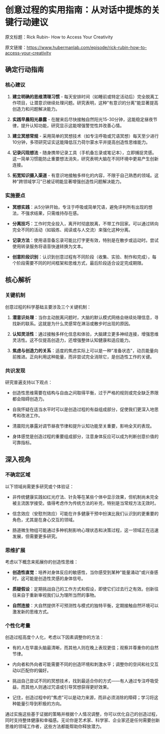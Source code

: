 # 创意过程的实用指南：从对话中提炼的关键行动建议

原文标题：Rick Rubin- How to Access Your Creativity

原文链接：https://www.hubermanlab.com/episode/rick-rubin-how-to-access-your-creativity

<YouTube videoId="ycOBZZeVeAc" />

## 确定行动指南

### 核心建议
1. **建立明确的思维清理习惯** - 每天安排时间（如睡前或特定活动后）完全脱离工作项目，让潜意识继续处理问题。研究表明，这种"有意识的分离"能显著提高创造力和问题解决能力。
   
2. **实践早晨阳光暴露** - 在醒来后尽快接触自然阳光15-30分钟，这能稳定昼夜节律，提升认知功能，研究显示这能增强警觉性并改善心情。
   
3. **建立冥想常规** - 采用简单的冥想技术（如专注呼吸或咒语冥想）每天至少进行10分钟，多项研究证实这能降低压力荷尔蒙水平并提高创造性思维能力。
   
4. **记录闪现想法** - 随身携带记录工具（手机备忘录或笔记本），立即捕捉灵感。这一简单习惯能防止重要想法消失，研究表明大脑在不同环境中更易产生创新连接。
   
5. **拓宽知识摄入渠道** - 有意识地接触多样化的内容，不限于自己熟悉的领域。这种"跨领域学习"已被证明能显著增强创造性问题解决能力。

### 实施要点
- **冥想实践**：从5分钟开始，专注于呼吸或简单咒语，避免评判所有出现的想法，不强求结果，只需维持存在感。
  
- **分离技巧**：工作时完全投入，离开时彻底脱离，不带工作回家。可以通过转向完全不同的活动（如锻炼、阅读或与人交流）来强化这种分离。
  
- **记录方法**：使用语音备忘录可能比打字更有效，特别是在散步或运动时。尝试使用转录服务将语音快速转换为文本。
  
- **创意阶段识别**：认识到创意过程有不同阶段（收集、实验、制作和完成），每个阶段需要不同的时间框架和思维方式，最后阶段适合设定完成期限。

## 核心解析

### 关键机制
创意过程的科学基础主要涉及三个关键机制：

1. **潜意识处理**：当你主动脱离问题时，大脑的默认模式网络会继续处理信息，寻找新的联系。这就是为什么灵感常在淋浴或散步时出现的原因。

2. **认知灵活性**：通过接触多样化信息和体验，大脑建立更多神经连接，增强思维灵活性。这不仅提高创造力，还增强整体认知健康和适应能力。

3. **焦虑与创造力的关系**：适度的焦虑实际上可以是一种"准备状态"，动员能量向前推进。正向利用这种能量，而非尝试完全消除它，是创造性工作的关键。

### 共识发现
研究普遍支持以下观点：

- 创造性思维需要在结构与自由之间取得平衡，过于严格的规则或完全缺乏界限都会阻碍创造力。
  
- 自我怀疑在适当水平时可以是创造过程的有益组成部分，促使我们更深入地思考和改进工作。
  
- 清晨阳光暴露对调节昼夜节律和提升认知功能至关重要，影响全天的表现。
  
- 身体感觉是创造过程的重要组成部分，注意身体反应可以成为判断创意价值的可靠指标。

## 深入视角

### 不确定区域
以下领域尚需更多研究或个体验证：

- 非传统健康实践如红光疗法、针灸等在某些个体中显示效果，但机制尚未完全被主流医学接受。值得考虑作为传统方法的补充，特别是当常规方法无效时。
  
- 信念效应（安慰剂效应）可能在许多健康干预中扮演比我们认识到的更重要的角色，尤其是在身心交互的领域。
  
- 肠道微生物组可能通过多种机制影响心理状态和决策过程，这一领域正在迅速发展，但需要更多研究。

### 思维扩展
考虑以下概念来拓展你的创造性思维：

- **创造性直觉**：培养对身体反应的敏感性，当你感受到某种"能量涌动"或兴奋感时，这可能是创造性灵感的身体信号。
  
- **质疑假设**：定期挑战自己的工作方式和假设，即使它们过去行之有效。创新往往来自于重新审视我们认为理所当然的事物。
  
- **自然连接**：大自然提供不可预测性与模式的独特平衡，定期接触自然环境可以激发新的思维方式。

### 个性化考量
创造过程高度个人化，考虑以下因素调整你的方法：

- 有的人在早晨头脑最清晰，而其他人则在晚上表现更佳；观察并尊重你的自然节律。
  
- 内向者和外向者可能需要不同的创造环境和刺激水平；调整你的空间和社交互动以匹配你的偏好。
  
- 挑战自己尝试不同的冥想技术，找到最适合你的方式——有人通过专注呼吸受益，而其他人则通过咒语或引导冥想获得更好效果。
  
- 记住，创造过程中的"焦虑"可以是动力来源，而非必须消除的障碍；学习将这种能量引导到积极的方向。

通过实施这些基于证据的策略并根据个人情况调整，你可以优化自己的创造过程，同时支持整体健康和幸福感。无论你是艺术家、科学家、企业家还是任何需要创新思维的领域工作者，这些方法都能帮助你释放潜力。

